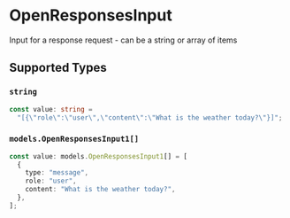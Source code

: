 # OpenResponsesInput

Input for a response request - can be a string or array of items


## Supported Types

### `string`

```typescript
const value: string =
  "[{\"role\":\"user\",\"content\":\"What is the weather today?\"}]";
```

### `models.OpenResponsesInput1[]`

```typescript
const value: models.OpenResponsesInput1[] = [
  {
    type: "message",
    role: "user",
    content: "What is the weather today?",
  },
];
```

